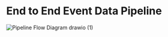 # End to End Event Data Pipeline

![Pipeline Flow Diagram drawio (1)](https://github.com/damahindra/End2EndEventDataPipeline/assets/105963394/934a07e5-196f-4761-bccf-1a7413b75b91)
